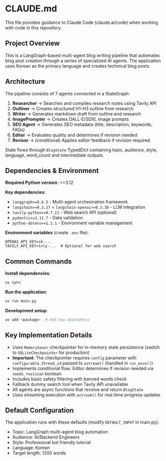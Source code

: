 # CLAUDE.md

This file provides guidance to Claude Code (claude.ai/code) when working with code in this repository.

## Project Overview

This is a LangGraph-based multi-agent blog writing pipeline that automates blog post creation through a series of specialized AI agents. The application uses Korean as the primary language and creates technical blog posts.

## Architecture

The pipeline consists of 7 agents connected in a StateGraph:
1. **Researcher** → Searches and compiles research notes using Tavily API
2. **Outliner** → Creates structured H1-H3 outline from research
3. **Writer** → Generates markdown draft from outline and research
4. **ImagePrompter** → Creates DALL-E/SDXL image prompts
5. **SEO Agent** → Generates SEO metadata (title, description, keywords, FAQs)
6. **Editor** → Evaluates quality and determines if revision needed
7. **Reviser** → (conditional) Applies editor feedback if revision required

State flows through `BlogState` TypedDict containing topic, audience, style, language, word_count and intermediate outputs.

## Dependencies & Environment

**Required Python version**: >=3.12

**Key dependencies**:
- `langgraph>=0.6.5` - Multi-agent orchestration framework
- `langchain>=0.3.27` + `langchain-openai>=0.3.30` - LLM integration
- `tavily-python>=0.7.11` - Web search API (optional)
- `pydantic>=2.11.7` - Data validation
- `python-dotenv>=1.1.1` - Environment variable management

**Environment variables** (create `.env` file):
```
OPENAI_API_KEY=sk-...
TAVILY_API_KEY=tvly-...  # Optional for web search
```

## Common Commands

**Install dependencies**:
```bash
uv sync
```

**Run the application**:
```bash
uv run main.py
```

**Development setup**:
```bash
uv add <package>  # Add new dependency
```

## Key Implementation Details

- Uses `MemorySaver` checkpointer for in-memory state persistence (switch to `SQLiteCheckpointer` for production)
- **Important**: The checkpointer requires `config` parameter with `configurable.thread_id` passed to `astream()` (handled in `run_once()`)
- Implements conditional flow: Editor determines if revision needed via `needs_revision` boolean
- Includes basic safety filtering with banned words check
- Fallback dummy search tool when Tavily API unavailable
- All agents are async functions that receive and return `BlogState`
- Uses streaming execution with `astream()` for real-time progress updates

## Default Configuration

The application runs with these defaults (modify `DEFAULT_INPUT` in main.py):
- Topic: LangGraph multi-agent blog automation
- Audience: AI/Backend Engineers  
- Style: Professional but friendly tutorial
- Language: Korean
- Target length: 1200 words